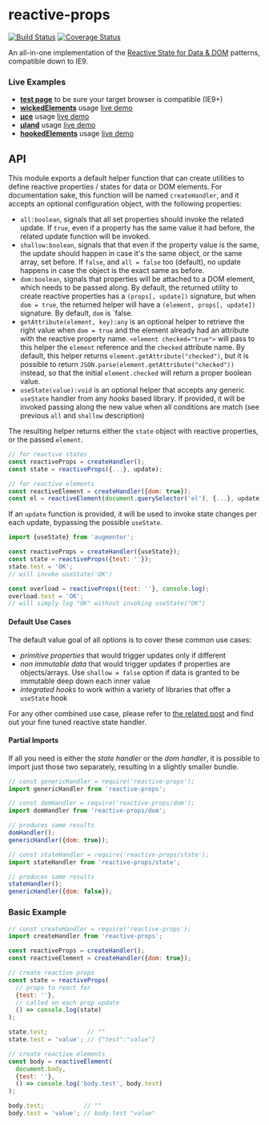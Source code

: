 # reactive-props

[![Build Status](https://travis-ci.com/WebReflection/reactive-props.svg?branch=master)](https://travis-ci.com/WebReflection/reactive-props) [![Coverage Status](https://coveralls.io/repos/github/WebReflection/reactive-props/badge.svg?branch=master)](https://coveralls.io/github/WebReflection/reactive-props?branch=master)

An all-in-one implementation of the [Reactive State for Data & DOM](https://medium.com/@WebReflection/reactive-state-for-data-dom-78332ddafd0e) patterns, compatible down to IE9.


### Live Examples

  * **[test page](https://webreflection.github.io/reactive-props/test/)** to be sure your target browser is compatible (IE9+)
  * **[wickedElements](https://github.com/WebReflection/wicked-elements#readme)** usage [live demo](https://codepen.io/WebReflection/pen/RwaYzjE)
  * **[µce](https://github.com/WebReflection/uce#readme)** usage [live demo](https://codepen.io/WebReflection/pen/LYNJwoV)
  * **[µland](https://github.com/WebReflection/uland#readme)** usage [live demo](https://codepen.io/WebReflection/pen/YzqOoRB)
  * **[hookedElements](https://github.com/WebReflection/hooked-elements#readme)** usage [live demo](https://codepen.io/WebReflection/pen/qBZMJeX)


## API

This module exports a default helper function that can create utilities to define reactive properties / states for data or DOM elements.
For documentation sake, this function will be named `createHandler`, and it accepts an optional configuration object, with the following properties:

  * `all:boolean`, signals that all set properties should invoke the related update. If `true`, even if a property has the same value it had before, the related update function will be invoked.
  * `shallow:boolean`, signals that that even if the property value is the same, the update should happen in case it's the same object, or the same array, set before. If `false`, and `all = false` too (default), no update happens in case the object is the exact same as before.
  * `dom:boolean`, signals that properties will be attached to a DOM element, which needs to be passed along. By default, the returned utility to create reactive properties has a `(props[, update])` signature, but when `dom = true`, the returned helper will have a `(element, props[, update])` signature. By default, `dom` is `false.
  * `getAttribute(element, key):any` is an optional helper to retrieve the right value when `dom = true` and the element already had an attribute with the reactive property name. `<element checked="true">` will pass to this helper the `element` reference and the `checked` attribute name. By default, this helper returns `element.getAttribute("checked")`, but it is possible to return `JSON.parse(element.getAttribute("checked"))` instead, so that the initial `element.checked` will return a proper boolean value.
  * `useState(value):void` is an optional helper that accepts any generic `useState` handler from any *hooks* based library. If provided, it will be invoked passing along the new value when all conditions are match (see previous `all` and `shallow` description)

The resulting helper returns either the `state` object with reactive properties, or the passed `element`.

```js
// for reactive states
const reactiveProps = createHandler();
const state = reactiveProps({...}, update);

// for reactive elements
const reactiveElement = createHandler({dom: true});
const el = reactiveElement(document.querySelector('el'), {...}, update);
```

If an `update` function is provided, it will be used to invoke state changes per each update, bypassing the possible `useState`.


```js
import {useState} from 'augmentor';

const reactiveProps = createHandler({useState});
const state = reactiveProps({test: ''});
state.test = 'OK';
// will invoke useState('OK')

const overload = reactiveProps({test: ''}, console.log);
overload.test = 'OK';
// will simply log "OK" without invoking useState("OK")
```


#### Default Use Cases

The default value goal of all options is to cover these common use cases:

  * *primitive properties* that would trigger updates only if different
  * *non immutable data* that would trigger updates if properties are objects/arrays. Use `shallow = false` option if data is granted to be immutable deep down each inner value
  * *integrated hooks* to work within a variety of libraries that offer a `useState` hook

For any other combined use case, please refer to [the related post](https://medium.com/@WebReflection/reactive-state-for-data-dom-78332ddafd0e) and find out your fine tuned reactive state handler.


#### Partial Imports

If all you need is either the *state handler* or the *dom handler*, it is possible to import just those two separately, resulting in a slightly smaller bundle.

```js
// const genericHandler = require('reactive-props');
import genericHandler from 'reactive-props';

// const domHandler = require('reactive-props/dom');
import domHandler from 'reactive-props/dom';

// produces same results
domHandler();
genericHandler({dom: true});

// const stateHandler = require('reactive-props/state');
import stateHandler from 'reactive-props/state';

// produces same results
stateHandler();
genericHandler({dom: false});
```


### Basic Example

```js
// const createHandler = require('reactive-props');
import createHandler from 'reactive-props';

const reactiveProps = createHandler();
const reactiveElement = createHandler({dom: true});

// create reactive props
const state = reactiveProps(
  // props to react for
  {test: ''},
  // called on each prop update
  () => console.log(state)
);

state.test;           // ""
state.test = 'value'; // {"test":"value"}

// create reactive elements
const body = reactiveElement(
  document.body,
  {test: ''},
  () => console.log('body.test', body.test)
);

body.test;           // ""
body.test = 'value'; // body.test "value"
```

